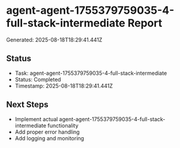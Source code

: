 # agent-agent-1755379759035-4-full-stack-intermediate Report

Generated: 2025-08-18T18:29:41.441Z

## Status
- Task: agent-agent-1755379759035-4-full-stack-intermediate
- Status: Completed
- Timestamp: 2025-08-18T18:29:41.441Z

## Next Steps
- Implement actual agent-agent-1755379759035-4-full-stack-intermediate functionality
- Add proper error handling
- Add logging and monitoring
